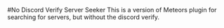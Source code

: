 #No Discord Verify Server Seeker
This is a version of Meteors plugin for searching for servers,
but without the discord verify.
